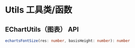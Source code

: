 # Utils 工具类/函数

## EChartUtils（图表） API

```ts
echartsFontSize(res: number, basisHeight: number): number
```
